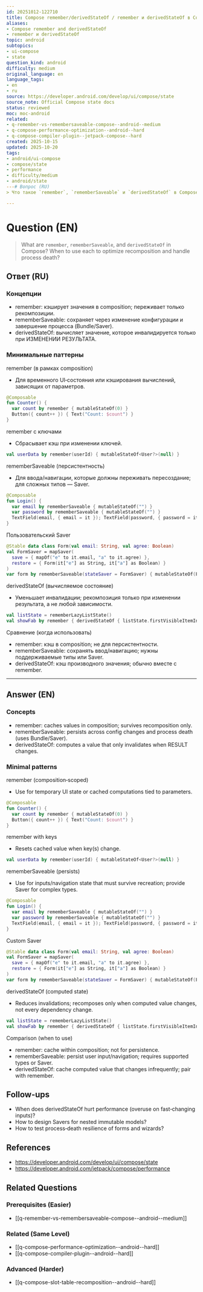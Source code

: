 ```yaml
---
id: 20251012-122710
title: Compose remember/derivedStateOf / remember и derivedStateOf в Compose
aliases:
- Compose remember and derivedStateOf
- remember и derivedStateOf
topic: android
subtopics:
- ui-compose
- state
question_kind: android
difficulty: medium
original_language: en
language_tags:
- en
- ru
source: https://developer.android.com/develop/ui/compose/state
source_note: Official Compose state docs
status: reviewed
moc: moc-android
related:
- q-remember-vs-remembersaveable-compose--android--medium
- q-compose-performance-optimization--android--hard
- q-compose-compiler-plugin--jetpack-compose--hard
created: 2025-10-15
updated: 2025-10-20
tags:
- android/ui-compose
- compose/state
- performance
- difficulty/medium
- android/state
---# Вопрос (RU)
> Что такое `remember`, `rememberSaveable` и `derivedStateOf` в Compose? Когда использовать каждую, чтобы оптимизировать рекомпозицию и переживать завершение процесса?

---
```


# Question (EN)
> What are `remember`, `rememberSaveable`, and `derivedStateOf` in Compose? When to use each to optimize recomposition and handle process death?

## Ответ (RU)

### Концепции
- remember: кэширует значения в composition; переживает только рекомпозиции.
- rememberSaveable: сохраняет через изменение конфигурации и завершение процесса (Bundle/Saver).
- derivedStateOf: вычисляет значение, которое инвалидируется только при ИЗМЕНЕНИИ РЕЗУЛЬТАТА.

### Минимальные паттерны

remember (в рамках composition)
- Для временного UI‑состояния или кэширования вычислений, зависящих от параметров.
```kotlin
@Composable
fun Counter() {
  var count by remember { mutableStateOf(0) }
  Button({ count++ }) { Text("Count: $count") }
}
```

remember с ключами
- Сбрасывает кэш при изменении ключей.
```kotlin
val userData by remember(userId) { mutableStateOf<User?>(null) }
```

rememberSaveable (персистентность)
- Для ввода/навигации, которые должны переживать пересоздание; для сложных типов — Saver.
```kotlin
@Composable
fun Login() {
  var email by rememberSaveable { mutableStateOf("") }
  var password by rememberSaveable { mutableStateOf("") }
  TextField(email, { email = it }); TextField(password, { password = it })
}
```

Пользовательский Saver
```kotlin
@Stable data class Form(val email: String, val agree: Boolean)
val FormSaver = mapSaver(
  save = { mapOf("e" to it.email, "a" to it.agree) },
  restore = { Form(it["e"] as String, it["a"] as Boolean) }
)
var form by rememberSaveable(stateSaver = FormSaver) { mutableStateOf(Form("", false)) }
```

derivedStateOf (вычисляемое состояние)
- Уменьшает инвалидации; рекомпозиция только при изменении результата, а не любой зависимости.
```kotlin
val listState = rememberLazyListState()
val showFab by remember { derivedStateOf { listState.firstVisibleItemIndex > 0 } }
```

Сравнение (когда использовать)
- remember: кэш в composition; не для персистентности.
- rememberSaveable: сохранять ввод/навигацию; нужны поддерживаемые типы или Saver.
- derivedStateOf: кэш производного значения; обычно вместе с remember.

---

## Answer (EN)

### Concepts
- remember: caches values in composition; survives recomposition only.
- rememberSaveable: persists across config changes and process death (uses Bundle/Saver).
- derivedStateOf: computes a value that only invalidates when RESULT changes.

### Minimal patterns

remember (composition‑scoped)
- Use for temporary UI state or cached computations tied to parameters.
```kotlin
@Composable
fun Counter() {
  var count by remember { mutableStateOf(0) }
  Button({ count++ }) { Text("Count: $count") }
}
```

remember with keys
- Resets cached value when key(s) change.
```kotlin
val userData by remember(userId) { mutableStateOf<User?>(null) }
```

rememberSaveable (persists)
- Use for inputs/navigation state that must survive recreation; provide Saver for complex types.
```kotlin
@Composable
fun Login() {
  var email by rememberSaveable { mutableStateOf("") }
  var password by rememberSaveable { mutableStateOf("") }
  TextField(email, { email = it }); TextField(password, { password = it })
}
```

Custom Saver
```kotlin
@Stable data class Form(val email: String, val agree: Boolean)
val FormSaver = mapSaver(
  save = { mapOf("e" to it.email, "a" to it.agree) },
  restore = { Form(it["e"] as String, it["a"] as Boolean) }
)
var form by rememberSaveable(stateSaver = FormSaver) { mutableStateOf(Form("", false)) }
```

derivedStateOf (computed state)
- Reduces invalidations; recomposes only when computed value changes, not every dependency change.
```kotlin
val listState = rememberLazyListState()
val showFab by remember { derivedStateOf { listState.firstVisibleItemIndex > 0 } }
```

Comparison (when to use)
- remember: cache within composition; not for persistence.
- rememberSaveable: persist user input/navigation; requires supported types or Saver.
- derivedStateOf: cache computed value that changes infrequently; pair with remember.

## Follow-ups
- When does derivedStateOf hurt performance (overuse on fast‑changing inputs)?
- How to design Savers for nested immutable models?
- How to test process‑death resilience of forms and wizards?

## References
- https://developer.android.com/develop/ui/compose/state
- https://developer.android.com/jetpack/compose/performance

## Related Questions

### Prerequisites (Easier)
- [[q-remember-vs-remembersaveable-compose--android--medium]]

### Related (Same Level)
- [[q-compose-performance-optimization--android--hard]]
- [[q-compose-compiler-plugin--android--hard]]

### Advanced (Harder)
- [[q-compose-slot-table-recomposition--android--hard]]

